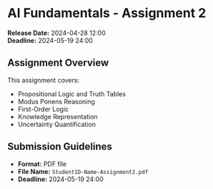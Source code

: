 # AI Fundamentals - Assignment 2

**Release Date:** 2024-04-28 12:00  
**Deadline:** 2024-05-19 24:00

## Assignment Overview

This assignment covers:
- Propositional Logic and Truth Tables
- Modus Ponens Reasoning
- First-Order Logic
- Knowledge Representation
- Uncertainty Quantification

## Submission Guidelines

- **Format:** PDF file
- **File Name:** `StudentID-Name-Assignment2.pdf`
- **Deadline:** 2024-05-19 24:00
